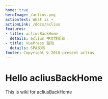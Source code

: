 ```yaml
---
home: true
heroImage: /aclius.png
actionText: What is →
actionLink: /docs/aclius
features:
- title: acliusBackHome
  details: aclius 中立性组织
- title: VuePress 驱动
  details: SPA文档
footer: Copyright © 2018-present aclius
---
```


# Hello acliusBackHome

This is wiki for acliusBackHome